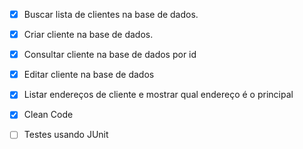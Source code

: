 - [x] Buscar lista de clientes na base de dados.

- [x] Criar cliente na base de dados.

- [x] Consultar cliente na base de dados por id

- [x] Editar cliente na base de dados

- [x] Listar endereços de cliente e mostrar qual endereço é o principal

- [x] Clean Code

- [ ] Testes usando JUnit
